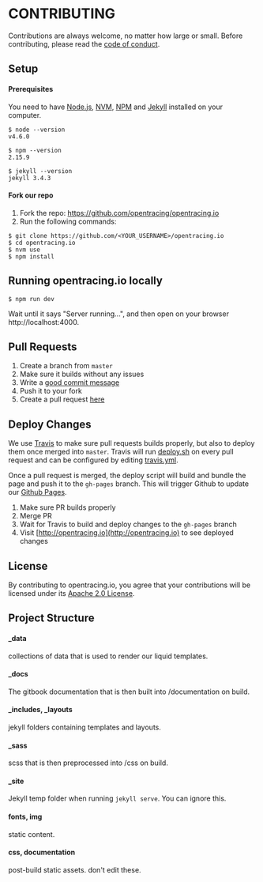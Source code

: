 CONTRIBUTING
============

Contributions are always welcome, no matter how large or small. Before contributing,
please read the [code of conduct](code-of-conduct.md).

## Setup

#### Prerequisites

You need to have [Node.js](https://nodejs.org/en/), [NVM](https://github.com/creationix/nvm), [NPM](https://www.npmjs.com/) and [Jekyll](https://jekyllrb.com/) installed on your computer.

```
$ node --version
v4.6.0

$ npm --version
2.15.9

$ jekyll --version
jekyll 3.4.3
```


#### Fork our repo

1. Fork the repo: https://github.com/opentracing/opentracing.io
1. Run the following commands:

```
$ git clone https://github.com/<YOUR_USERNAME>/opentracing.io
$ cd opentracing.io
$ nvm use
$ npm install
```

## Running opentracing.io locally

```
$ npm run dev
```
Wait until it says "Server running...", and then open on your browser http://localhost:4000.

## Pull Requests

1. Create a branch from `master`
1. Make sure it builds without any issues
1. Write a [good commit message](http://tbaggery.com/2008/04/19/a-note-about-git-commit-messages.html)
1. Push it to your fork
1. Create a pull request [here](https://github.com/opentracing/opentracing.io/compare)

## Deploy Changes

We use [Travis](https://www.travis.org) to make sure pull requests builds properly, but also to deploy them once merged into `master`.
Travis will run [deploy.sh](https://github.com/opentracing/opentracing.io/blob/master/deploy.sh) on every pull request and can be configured by editing [travis.yml](https://github.com/opentracing/opentracing.io/blob/master/.travis.yml).

Once a pull request is merged, the deploy script will build and bundle the page and push it to the `gh-pages` branch. This will trigger Github to update our [Github Pages](https://pages.github.com/).

1. Make sure PR builds properly
1. Merge PR
1. Wait for Travis to build and deploy changes to the `gh-pages` branch
1. Visit [http://opentracing.io](http://opentracing.io) to see deployed changes

## License

By contributing to opentracing.io, you agree that your contributions will be licensed
under its [Apache 2.0 License](LICENSE.md).


## Project Structure

#### _data
collections of data that is used to render our liquid templates.

#### _docs
The gitbook documentation that is then built into /documentation on build.

#### _includes, _layouts
jekyll folders containing templates and layouts.

#### _sass
scss that is then preprocessed into /css on build.

#### _site
Jekyll temp folder when running `jekyll serve`. You can ignore this.

#### fonts, img
static content.

#### css, documentation
post-build static assets. don't edit these.

